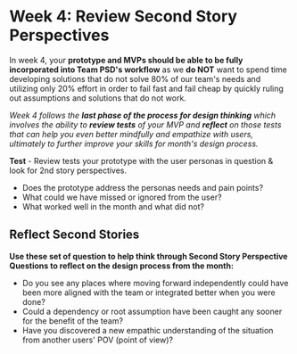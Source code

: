 # Week 4: Review Second Story Perspectives

In week 4, your **prototype and MVPs should be able to be fully incorporated into Team PSD's workflow** as we **do NOT** want to spend time developing solutions that do not solve 80% of our team's needs and utilizing only 20% effort in order to fail fast and fail cheap by quickly ruling out assumptions and solutions that do not work.

*Week 4 follows the **last phase of the process for design thinking** which involves the ability to **review tests** of your MVP and **reflect** on those tests that can help you even better mindfully and empathize with users, ultimately to further improve your skills for month's design process.*

**Test** - Review tests your prototype with the user personas in question & look for 2nd story perspectives.

- Does the prototype address the personas needs and pain points?
- What could we have missed or ignored from the user?
- What worked well in the month and what did not?

## Reflect Second Stories

**Use these set of question to help think through Second Story Perspective Questions to reflect on the design process from the month:**

- Do you see any places where moving forward independently could have been more aligned with the team or integrated better when you were done?
- Could a dependency or root assumption have been caught any sooner for the benefit of the team?
- Have you discovered a new empathic understanding of the situation from another users' POV (point of view)?
